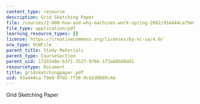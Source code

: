 ```yaml
---
content_type: resource
description: Grid Sketching Paper
file: /courses/2-000-how-and-why-machines-work-spring-2002/93a444ca79e097d27f360cb2d0b05c4a_gridsketchingpaper.pdf
file_type: application/pdf
learning_resource_types: []
license: https://creativecommons.org/licenses/by-nc-sa/4.0/
ocw_type: OCWFile
parent_title: Study Materials
parent_type: CourseSection
parent_uid: 1720348e-b371-3527-976b-1f3a88bd8dd1
resourcetype: Document
title: gridsketchingpaper.pdf
uid: 93a444ca-79e0-97d2-7f36-0cb2d0b05c4a
---
```

Grid Sketching Paper